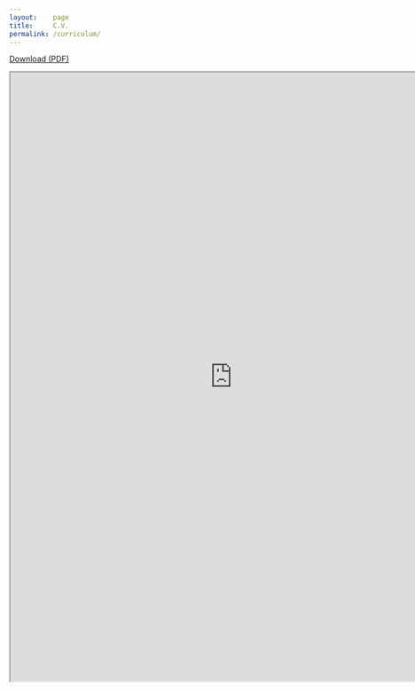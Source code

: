 ```yaml
---
layout:    page
title:     C.V.
permalink: /curriculum/
---
```


[Download (PDF)](http://glampert.com/cv/cv_lampert.pdf)

<iframe type="application/pdf" title="Curriculum Vitae" src="http://glampert.com/cv/cv_lampert.pdf" width="800" height="1100"></iframe>

